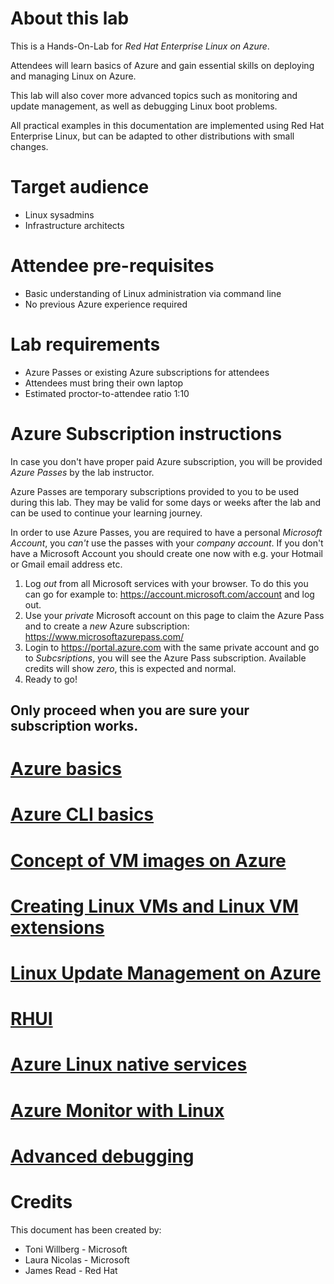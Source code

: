 About this lab
========
This is a Hands-On-Lab for *Red Hat Enterprise Linux on Azure*.

Attendees will learn basics of Azure and gain essential skills on deploying and managing Linux on Azure.

This lab will also cover more advanced topics such as monitoring and update management, as well as debugging Linux boot problems.

All practical examples in this documentation are implemented using Red Hat Enterprise Linux, but can be adapted to other distributions with small changes.

Target audience
===============
* Linux sysadmins
* Infrastructure architects

Attendee pre-requisites
=======================
* Basic understanding of Linux administration via command line
* No previous Azure experience required

Lab requirements
============
* Azure Passes or existing Azure subscriptions for attendees
* Attendees must bring their own laptop
* Estimated proctor-to-attendee ratio 1:10


Azure Subscription instructions
======

In case you don't have proper paid Azure subscription, you will be provided *Azure Passes* by the lab instructor.

Azure Passes are temporary subscriptions provided to you to be used during this lab. They may be valid for some days or weeks after the lab and can be used to continue your learning journey.

In order to use Azure Passes, you are required to have a personal *Microsoft Account*, you *can't* use the passes with your *company account*. If you don't have a Microsoft Account you should create one now with e.g. your Hotmail or Gmail email address etc.

1. Log *out* from all Microsoft services with your browser. To do this you can go for example to: https://account.microsoft.com/account and log out.
2. Use your *private* Microsoft account on this page to claim the Azure Pass and to create a *new* Azure subscription: https://www.microsoftazurepass.com/
3. Login to https://portal.azure.com with the same private account and go to *Subcsriptions*, you will see the Azure Pass subscription. Available credits will show *zero*, this is expected and normal.
4. Ready to go!

Only proceed when you are sure your subscription works.
-------------





[Azure basics](azure-basics.md)
===========================

[Azure CLI basics](azure-cli-basics.md)
================



[Concept of VM images on Azure](azure-vmimages.md)
=============================


[Creating Linux VMs and Linux VM extensions](linuxvm.md)
==========================================
[Linux Update Management on Azure](linuxupdate.md)
==========================================

[RHUI](understanding-rhui.md)
================================



[Azure Linux native services](azure-linux-services.md)
===========================

[Azure Monitor with Linux](azure-monitor.md)
========================

[Advanced debugging](azure-vm-debugging.md)
=======


Credits
=======

This document has been created by:

* Toni Willberg - Microsoft
* Laura Nicolas - Microsoft
* James Read - Red Hat


